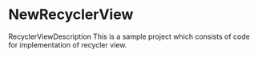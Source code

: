# NewRecyclerView
RecyclerViewDescription
This is a sample project which consists of code for implementation of recycler view.

